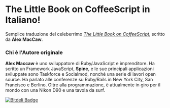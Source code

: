 # The Little Book on CoffeeScript in Italiano! #

Semplice traduzione del celeberrimo *[The Little Book on CoffeeScript](https://github.com/arcturo/library/tree/master/coffeescript "The little book on CoffeeScript")*, scritto da **Alex MacCaw**.

### Chi è l'Autore originale ###

**Alex Maccaw** è uno sviluppatore di Ruby/JavaScript e imprenditore. Ha scritto un
Framework JavaScript, **Spine**, e le sue principali applicazioni sviluppate sono Taskforce
e Socialmod, nonché una serie di lavori open source. Ha parlato alle conferenze su Ruby/Rails in New York City, San Francisco e Berlino. Oltre alla programmazione, è attualmente in giro per il mondo con una Nikon D90 e una tavola da surf.

[![Bitdeli Badge](https://d2weczhvl823v0.cloudfront.net/sniperwolf/the-little-book-on-coffeescript-italiano/trend.png)](https://bitdeli.com/free "Bitdeli Badge")
